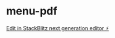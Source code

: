 # menu-pdf

[Edit in StackBlitz next generation editor ⚡️](https://stackblitz.com/~/github.com/RegBN/menu-pdf)